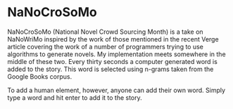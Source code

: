 NaNoCroSoMo
===========
NaNoCroSoMo (National Novel Crowd Sourcing Month) is a take on NaNoWriMo inspired by the work of those mentioned in the recent Verge article covering the work of a number of programmers trying to use algorithms to generate novels. My implementation meets somewhere in the middle of these two. Every thirty seconds a computer generated word is added to the story. This word is selected using n-grams taken from the Google Books corpus.

To add a human element, however, anyone can add their own word. Simply type a word and hit enter to add it to the story.
